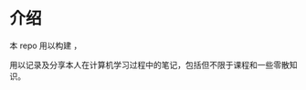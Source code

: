 # 介绍

本 repo 用以构建 [](https://tenshi0x0.github.io/CS-learning/)，

用以记录及分享本人在计算机学习过程中的笔记，包括但不限于课程和一些零散知识。
